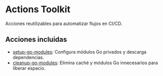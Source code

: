 # Actions Toolkit

Acciones reutilizables para automatizar flujos en CI/CD.

## Acciones incluidas

- [setup-go-modules](./setup-go-modules): Configura módulos Go privados y descarga dependencias.
- [cleanup-go-modules](./cleanup-go-modules): Elimina caché y módulos Go innecesarios para liberar espacio.